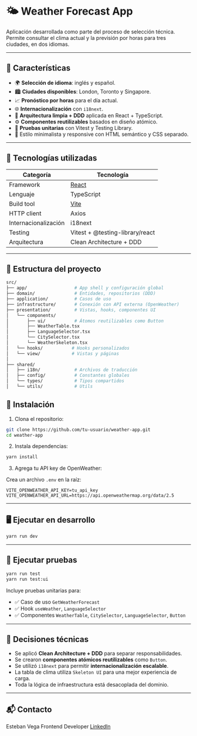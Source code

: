 # 🌤️ Weather Forecast App

Aplicación desarrollada como parte del proceso de selección técnica. Permite consultar el clima actual y la previsión por horas para tres ciudades, en dos idiomas.

---

## 📌 Características

- 🌍 **Selección de idioma**: inglés y español.
- 🏙️ **Ciudades disponibles**: London, Toronto y Singapore.
- 📈 **Pronóstico por horas** para el día actual.
- 🌐 **Internacionalización** con `i18next`.
- 🧱 **Arquitectura limpia + DDD** aplicada en React + TypeScript.
- ⚙️ **Componentes reutilizables** basados en diseño atómico.
- 🧪 **Pruebas unitarias** con Vitest y Testing Library.
- 💅 Estilo minimalista y responsive con HTML semántico y CSS separado.

---

## 🧠 Tecnologías utilizadas

| Categoría            | Tecnología                      |
| -------------------- | ------------------------------- |
| Framework            | [React](https://reactjs.org/)   |
| Lenguaje             | TypeScript                      |
| Build tool           | [Vite](https://vitejs.dev/)     |
| HTTP client          | Axios                           |
| Internacionalización | i18next                         |
| Testing              | Vitest + @testing-library/react |
| Arquitectura         | Clean Architecture + DDD        |

---

## 📂 Estructura del proyecto

```bash
src/
├── app/                  # App shell y configuración global
├── domain/               # Entidades, repositorios (DDD)
├── application/          # Casos de uso
├── infrastructure/       # Conexión con API externa (OpenWeather)
├── presentation/         # Vistas, hooks, componentes UI
│   └── components/
│       ├── ui/           # Átomos reutilizables como Button
│       ├── WeatherTable.tsx
│       ├── LanguageSelector.tsx
│       └── CitySelector.tsx
│       └── WeatherSkeleton.tsx
│   └── hooks/           # Hooks personalizados
│   └── view/            # Vistas y páginas
│
├── shared/
│   ├── i18n/             # Archivos de traducción
│   ├── config/           # Constantes globales
│   └── types/            # Tipos compartidos
│   └── utils/            # Utils
```

## 🚀 Instalación

1. Clona el repositorio:

```bash
git clone https://github.com/tu-usuario/weather-app.git
cd weather-app
```

2. Instala dependencias:

```bash
yarn install
```

3. Agrega tu API key de OpenWeather:

Crea un archivo `.env` en la raíz:

```
VITE_OPENWEATHER_API_KEY=tu_api_key
VITE_OPENWEATHER_API_URL=https://api.openweathermap.org/data/2.5
```

---

## 🖥️ Ejecutar en desarrollo

```bash
yarn run dev
```

---

## 🧪 Ejecutar pruebas

```bash
yarn run test
yarn run test:ui
```

Incluye pruebas unitarias para:

- ✅ Caso de uso `GetWeatherForecast`
- ✅ Hook `useWeather`, `LanguageSelector`
- ✅ Componentes `WeatherTable`, `CitySelector`, `LanguageSelector`, `Button`

---

## 📌 Decisiones técnicas

- Se aplicó **Clean Architecture + DDD** para separar responsabilidades.
- Se crearon **componentes atómicos reutilizables** como `Button`.
- Se utilizó `i18next` para permitir **internacionalización escalable**.
- La tabla de clima utiliza `Skeleton UI` para una mejor experiencia de carga.
- Toda la lógica de infraestructura está desacoplada del dominio.

---

## 📬 Contacto

Esteban Vega
Frontend Developer
[LinkedIn](https://www.linkedin.com/in/estebanvega)
